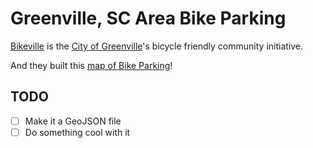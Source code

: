 # Greenville, SC Area Bike Parking

[Bikeville](http://bikeville.org/) is the [City of Greenville](http://greenvillesc.org/)'s bicycle friendly community initiative.

And they built this [map of Bike Parking](https://www.google.com/maps/d/u/0/edit?mid=zb33lA0lekoE.kwPGd8aWi_zk&msa=0)!

## TODO
* [ ] Make it a GeoJSON file
* [ ] Do something cool with it
